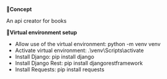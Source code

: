 📝<b>Concept</b>

An api creator for books


📝<b>Virtual environment setup</b>

- Allow use of the virtual environment: python -m venv venv
- Activate virtual environment: .\venv\Scripts\activate
- Install Django: pip install django
- Install Django Rest: pip install djangorestframework
- Install Requests: pip install requests
